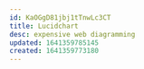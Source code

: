 ```yaml
---
id: KaOGgD81jbj1tTnwLc3CT
title: Lucidchart
desc: expensive web diagramming
updated: 1641359785145
created: 1641359773180
---
```




